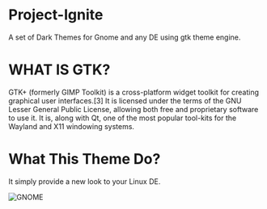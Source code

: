 # Project-Ignite
A set of Dark Themes for Gnome and any DE using gtk theme engine.

# WHAT IS GTK?
GTK+ (formerly GIMP Toolkit) is a cross-platform widget toolkit for creating graphical user interfaces.[3] It is licensed under the terms of the GNU Lesser General Public License, allowing both free and proprietary software to use it. It is, along with Qt, one of the most popular tool-kits for the Wayland and X11 windowing systems.

# What This Theme Do?
It simply provide a new look to your Linux DE.

![GNOME](https://i.imgur.com/iYaN3Ac.jpg)
